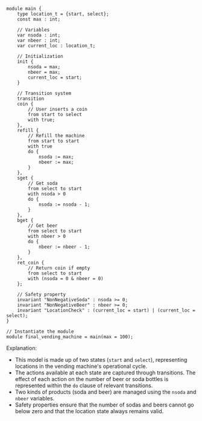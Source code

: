 ```uclid
module main {
    type location_t = {start, select};
    const max : int;

    // Variables
    var nsoda : int;
    var nbeer : int;
    var current_loc : location_t;

    // Initialization
    init {
        nsoda = max;
        nbeer = max;
        current_loc = start;
    }

    // Transition system
    transition 
    coin {
        // User inserts a coin
        from start to select
        with true;
    },
    refill {
        // Refill the machine
        from start to start
        with true
        do {
            nsoda := max;
            nbeer := max;
        }
    },
    sget {
        // Get soda
        from select to start
        with nsoda > 0
        do {
            nsoda := nsoda - 1;
        }
    },
    bget {
        // Get beer
        from select to start
        with nbeer > 0
        do {
            nbeer := nbeer - 1;
        }
    },
    ret_coin {
        // Return coin if empty
        from select to start
        with (nsoda = 0 & nbeer = 0)
    };

    // Safety property
    invariant "NonNegativeSoda" : nsoda >= 0;
    invariant "NonNegativeBeer" : nbeer >= 0;
    invariant "LocationCheck" : (current_loc = start) | (current_loc = select);
}

// Instantiate the module
module final_vending_machine = main(max = 100);
```

Explanation:
- This model is made up of two states (`start` and `select`), representing locations in the vending machine's operational cycle.
- The actions available at each state are captured through transitions. The effect of each action on the number of beer or soda bottles is represented within the `do` clause of relevant transitions.
- Two kinds of products (soda and beer) are managed using the `nsoda` and `nbeer` variables.
- Safety properties ensure that the number of sodas and beers cannot go below zero and that the location state always remains valid.